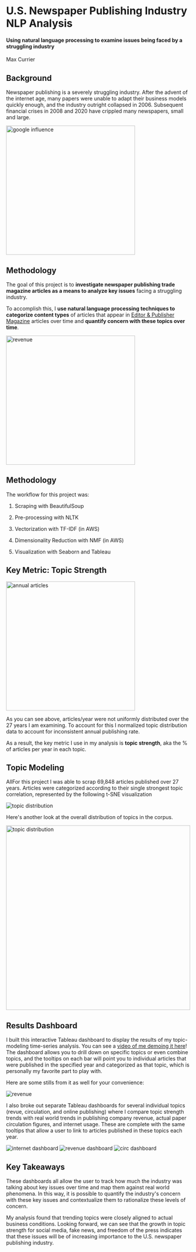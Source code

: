 # U.S. Newspaper Publishing Industry NLP Analysis

#### Using natural language processing to examine issues being faced by a struggling industry

Max Currier

## Background

Newspaper publishing is a severely struggling industry. After the advent of the internet age, many papers were unable to adapt their business models quickly enough, and the industry outright collapsed in 2006. Subsequent financial crises in 2008 and 2020 have crippled many newspapers, small and large.

<img src="viz/google.png" alt="google influence" width="350"/>

## Methodology

The goal of this project is to **investigate newspaper publishing trade magazine articles as a means to analyze key issues** facing a struggling industry.

To accomplish this, I **use natural language processing techniques to categorize content types** of articles that appear in [Editor & Publisher Magazine](http://editorandpublisher.com/) articles over time and **quantify concern with these topics over time**.

<img src="viz/ep_example.png" alt="revenue" width="350"/>

## Methodology

The workflow for this project was:

1. Scraping with BeautifulSoup

2. Pre-processing with NLTK

3. Vectorization with TF-IDF (in AWS)

4. Dimensionality Reduction with NMF (in AWS)

5. Visualization with Seaborn and Tableau

## Key Metric: Topic Strength

<img src="viz/annual_articles.svg" alt="annual articles" width="350"/>

As you can see above, articles/year were not uniformly distributed over the 27 years I am examining. To account for this I normalized topic distribution data to account for inconsistent annual publishing rate.

As a result, the key metric I use in my analysis is **topic strength**, aka the % of articles per year in each topic.

## Topic Modeling

AllFor this project I was able to scrap 69,848 articles published over 27 years. Articles were categorized according to their single strongest topic correlation, represented by the following t-SNE visualization

<img src="viz/tsne.svg" alt="topic distribution"/>



Here's another look at the overall distribution of topics in the corpus.


<img src="viz/topic_dist.svg" alt="topic distribution" width="500"/>

## Results Dashboard

I built this interactive Tableau dashboard to display the results of my topic-modeling time-series analysis. You can see a [video of me demoing it here](https://drive.google.com/file/d/1yiYviTBQvyOtL8GwmdRBP7VkFh92x5ed/view?usp=sharing)! The dashboard allows you to drill down on specific topics or even combine topics, and the tooltips on each bar will point you to individual articles that were published in the specified year and categorized as that topic, which is personally my favorite part to play with.

 Here are some stills from it as well for your convenience:

<img src="viz/Topic Bars - SELECT.png" alt="revenue"/>

I also broke out separate Tableau dashboards for several individual topics (revue, circulation, and online publishing) where I compare topic strength trends with real world trends in publishing company revenue, actual paper circulation figures, and internet usage. These are complete with the same tooltips that allow a user to link to articles published in these topics each year.

<img src="viz/Internet Dashboard.png" alt="internet dashboard"/>
<img src="viz/Revenue Dashboard.png" alt="revenue dashboard"/>
<img src="viz/Circulation Dashboard.png" alt="circ dashboard"/>

## Key Takeaways

These dashboards all allow the user to track how much the industry was talking about key issues over time and map them against real world phenomena. In this way, it is possible to quantify the industry's concern with these key issues and contextualize them to rationalize these levels of concern.

My analysis found that trending topics were closely aligned to actual business conditions. Looking forward, we can see that the growth in topic strength for social media, fake news, and freedom of the press indicates that these issues will be of increasing importance to the U.S. newspaper publishing industry.
